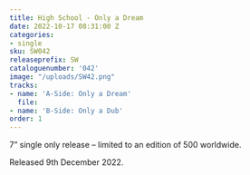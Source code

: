 ```yaml
---
title: High School - Only a Dream
date: 2022-10-17 08:31:00 Z
categories:
- single
sku: SW042
releaseprefix: SW
cataloguenumber: '042'
image: "/uploads/SW42.png"
tracks:
- name: 'A-Side: Only a Dream'
  file: 
- name: 'B-Side: Only a Dub'
order: 1
---
```


7” single only release – limited to an edition of 500 worldwide.

Released 9th December 2022.
 




 



